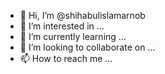 - 👋 Hi, I’m @shihabulislamarnob
- 👀 I’m interested in ...
- 🌱 I’m currently learning ...
- 💞️ I’m looking to collaborate on ...
- 📫 How to reach me ...

<!---
shihabulislamarnob/shihabulislamarnob is a ✨ special ✨ repository because its `README.md` (this file) appears on your GitHub profile.
You can click the Preview link to take a look at your changes.
--->

